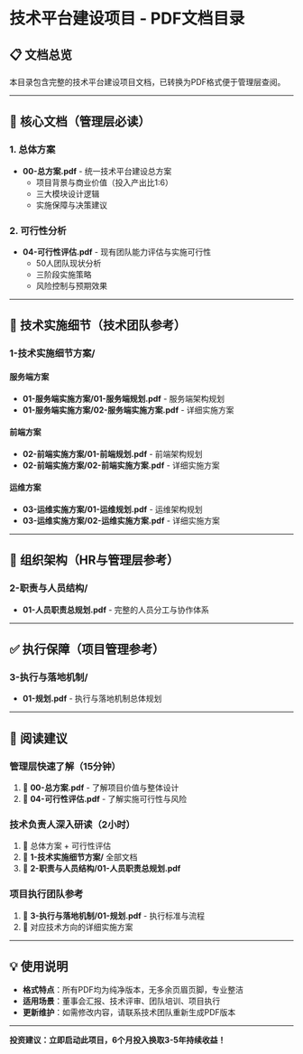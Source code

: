 # 技术平台建设项目 - PDF文档目录

## 📋 文档总览

本目录包含完整的技术平台建设项目文档，已转换为PDF格式便于管理层查阅。

---

## 🎯 核心文档（管理层必读）

### 1. 总体方案
- **00-总方案.pdf** - 统一技术平台建设总方案
  - 项目背景与商业价值（投入产出比1:6）
  - 三大模块设计逻辑
  - 实施保障与决策建议

### 2. 可行性分析  
- **04-可行性评估.pdf** - 现有团队能力评估与实施可行性
  - 50人团队现状分析
  - 三阶段实施策略
  - 风险控制与预期效果

---

## 🔧 技术实施细节（技术团队参考）

### 1-技术实施细节方案/

#### 服务端方案
- **01-服务端实施方案/01-服务端规划.pdf** - 服务端架构规划
- **01-服务端实施方案/02-服务端实施方案.pdf** - 详细实施方案

#### 前端方案  
- **02-前端实施方案/01-前端规划.pdf** - 前端架构规划
- **02-前端实施方案/02-前端实施方案.pdf** - 详细实施方案

#### 运维方案
- **03-运维实施方案/01-运维规划.pdf** - 运维架构规划  
- **03-运维实施方案/02-运维实施方案.pdf** - 详细实施方案

---

## 👥 组织架构（HR与管理层参考）

### 2-职责与人员结构/
- **01-人员职责总规划.pdf** - 完整的人员分工与协作体系

---

## ✅ 执行保障（项目管理参考）

### 3-执行与落地机制/
- **01-规划.pdf** - 执行与落地机制总体规划

---

## 📖 阅读建议

### 管理层快速了解（15分钟）
1. 📄 **00-总方案.pdf** - 了解项目价值与整体设计
2. 📄 **04-可行性评估.pdf** - 了解实施可行性与风险

### 技术负责人深入研读（2小时）
1. 📄 总体方案 + 可行性评估
2. 📂 **1-技术实施细节方案/** 全部文档
3. 📄 **2-职责与人员结构/01-人员职责总规划.pdf**

### 项目执行团队参考
1. 📄 **3-执行与落地机制/01-规划.pdf** - 执行标准与流程
2. 📂 对应技术方向的详细实施方案

---

## 💡 使用说明

- **格式特点**：所有PDF均为纯净版本，无多余页眉页脚，专业整洁
- **适用场景**：董事会汇报、技术评审、团队培训、项目执行
- **更新维护**：如需修改内容，请联系技术团队重新生成PDF版本

---

**投资建议：立即启动此项目，6个月投入换取3-5年持续收益！**